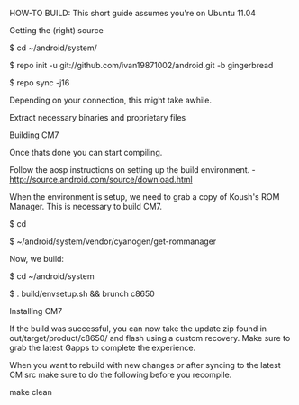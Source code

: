 HOW-TO BUILD:
This short guide assumes you're on Ubuntu 11.04

Getting the (right) source

$ cd ~/android/system/

$ repo init -u git://github.com/ivan19871002/android.git -b gingerbread

$ repo sync -j16

Depending on your connection, this might take awhile.

Extract necessary binaries and proprietary files

Building CM7

Once thats done you can start compiling.

Follow the aosp instructions on setting up the build environment. - http://source.android.com/source/download.html

When the environment is setup, we need to grab a copy of Koush's ROM Manager. This is necessary to build CM7.

$ cd

$ ~/android/system/vendor/cyanogen/get-rommanager

Now, we build:

$ cd ~/android/system

$ . build/envsetup.sh && brunch c8650

Installing CM7

If the build was successful, you can now take the update zip found in out/target/product/c8650/ and flash using a custom recovery. Make sure to grab the latest Gapps to complete the experience.

When you want to rebuild with new changes or after syncing to the latest CM src make sure to do the following before you recompile.

make clean
